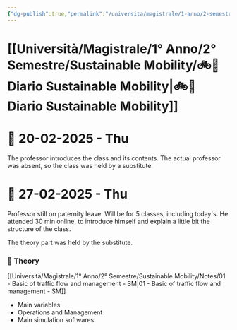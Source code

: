 ```yaml
---
{"dg-publish":true,"permalink":"/universita/magistrale/1-anno/2-semestre/sustainable-mobility/diario-sustainable-mobility/"}
---
```


# [[Università/Magistrale/1° Anno/2° Semestre/Sustainable Mobility/🚲📔 Diario Sustainable Mobility\|🚲📔 Diario Sustainable Mobility]]


# 📆  20-02-2025 - Thu

The professor introduces the class and its contents. The actual professor was absent, so the class was held by a substitute.


# 📆  27-02-2025 - Thu

Professor still on paternity leave. Will be for 5 classes, including today's. He attended 30 min online, to introduce himself and explain a little bit the structure of the class.

The theory part was held by the substitute.

### 📝 Theory

[[Università/Magistrale/1° Anno/2° Semestre/Sustainable Mobility/Notes/01 - Basic of traffic flow and management - SM\|01 - Basic of traffic flow and management - SM]]
- Main variables
- Operations and Management
- Main simulation softwares
